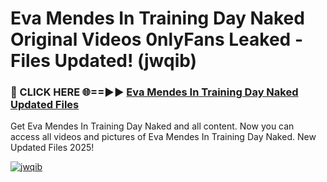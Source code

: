 # Eva Mendes In Training Day Naked Original Videos 0nlyFans Leaked - Files Updated! (jwqib)

<h3>🔴 CLICK HERE 🌐==►► <a href="https://tinyurl.com/up5wt9bj" rel="nofollow">Eva Mendes In Training Day Naked Updated Files</a></h3>

Get Eva Mendes In Training Day Naked and all content. Now you can access all videos and pictures of Eva Mendes In Training Day Naked. New Updated Files 2025!

[![jwqib](https://i.imgur.com/ABiUzMV.gif)](https://tinyurl.com/up5wt9bj)
